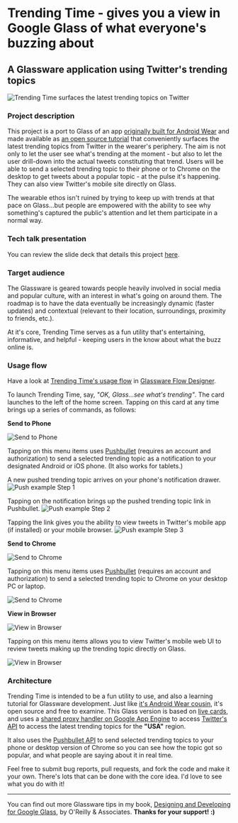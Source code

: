 # Trending Time - gives you a view in Google Glass of what everyone's buzzing about
## A Glassware application using Twitter's trending topics

![Trending Time surfaces the latest trending topics on Twitter](https://dl.dropboxusercontent.com/u/12019700/glass-dev/trendingtime/github-REAME-cover.png)

### Project description
This project is a port to Glass of an app [originally built for Android Wear](https://play.google.com/store/apps/details?id=wearables.jasonsalas.com.trendingtime) and made available as [an open source tutorial](https://github.com/jasonsalas/TrendingTime) that conveniently surfaces the latest trending topics from Twitter in the wearer's periphery. The aim is not only to let the user see what's trending at the moment - but also to let the user drill-down into the actual tweets constituting that trend. Users will be able to send a selected trending topic to their phone or to Chrome on the desktop to get tweets about a popular topic - at the pulse it's happening. They can also view Twitter's mobile site directly on Glass. 

The wearable ethos isn't ruined by trying to keep up with trends at that pace on Glass...but people are empowered with the ability to see why something's captured the public's attention and let them participate in a normal way.

### Tech talk presentation
You can review the slide deck that details this project [here](http://www.slideshare.net/jasonsalas/trending-time-on-google-glass).

### Target audience
The Glassware is geared towards people heavily involved in social media and popular culture, with an interest in what's going on around them. The roadmap is to have the data eventually be increasingly dynamic (faster updates) and contextual (relevant to their location, surroundings, proximity to friends, etc.). 

At it's core, Trending Time serves as a fun utility that's entertaining, informative, and helpful - keeping users in the know about what the buzz online is.


### Usage flow
Have a look at [Trending Time's usage flow](https://drive.google.com/file/d/0B4vMEmrUkj0qOVJCT2k5TjZBSG8/view?usp=sharing) in [Glassware Flow Designer](https://developers.google.com/glass/tools-downloads/glassware-flow-designer).

To launch Trending Time, say, _"OK, Glass...see what's trending"_. The card launches to the left of the home screen. Tapping on this card at any time brings up a series of commands, as follows:

**Send to Phone**

![Send to Phone](https://dl.dropboxusercontent.com/u/12019700/glass-dev/trendingtime/2.png)

Tapping on this menu items uses [Pushbullet](http://pushbullet.com) (requires an account and authorization) to send a selected trending topic as a notification to your designated Android or iOS phone. (It also works for tablets.)

A new pushed trending topic arrives on your phone's notification drawer.
![Push example Step 1](https://dl.dropboxusercontent.com/u/12019700/glass-dev/trendingtime/push1.png)


Tapping on the notification brings up the pushed trending topic link in Pushbullet.
![Push example Step 2](https://dl.dropboxusercontent.com/u/12019700/glass-dev/trendingtime/push2.png)


Tapping the link gives you the ability to view tweets in Twitter's mobile app (if installed) or your mobile browser.
![Push example Step 3](https://dl.dropboxusercontent.com/u/12019700/glass-dev/trendingtime/push3.png)


**Send to Chrome**

![Send to Chrome](https://dl.dropboxusercontent.com/u/12019700/glass-dev/trendingtime/3.png)

Tapping on this menu items uses [Pushbullet](http://pushbullet.com) (requires an account and authorization) to send a selected trending topic to Chrome on your desktop PC or laptop.

![Send to Chrome](https://dl.dropboxusercontent.com/u/12019700/glass-dev/trendingtime/view-desktopbrowser.png)


**View in Browser**

![View in Browser](https://dl.dropboxusercontent.com/u/12019700/glass-dev/trendingtime/4.png)

Tapping on this menu items allows you to view Twitter's mobile web UI to review tweets making up the trending topic directly on Glass.

![View in Browser](https://dl.dropboxusercontent.com/u/12019700/glass-dev/trendingtime/view-glassbrowser.png)


### Architecture
Trending Time is intended to be a fun utility to use, and also a learning tutorial for Glassware development. Just like [it's Android Wear cousin](http://www.slideshare.net/jasonsalas/trending-time-datadriven-watch-face-development-for-android-wear), it's open source and free to examine. This Glass version is based on [live cards](https://developers.google.com/glass/develop/gdk/live-cards), and uses a [shared proxy handler on Google App Engine](https://github.com/jasonsalas/TrendingTime/wiki/Custom-proxy-on-App-Engine) to access [Twitter's API](https://dev.twitter.com/rest/reference/get/trends/place) to access the latest trending topics for the **"USA"** region.

It also uses the [Pushbullet API](https://docs.pushbullet.com/http/) to send selected trending topics to your phone or desktop version of Chrome so you can see how the topic got so popular, and what people are saying about it in real time.

Feel free to submit bug reports, pull requests, and fork the code and make it your own. There's lots that can be done with the core idea. I'd love to see what you do with it!

---

You can find out more Glassware tips in my book, [Designing and Developing for Google Glass](http://www.amazon.com/Designing-Developing-Google-Glass-Differently/dp/1491946458), by O'Reilly & Associates. **Thanks for your support! :)**
